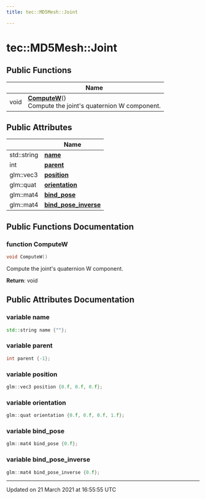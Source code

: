 ```yaml
---
title: tec::MD5Mesh::Joint

---
```


# tec::MD5Mesh::Joint



## Public Functions

|                | Name           |
| -------------- | -------------- |
| void | **[ComputeW](/engine/Classes/structtec_1_1_m_d5_mesh_1_1_joint/#function-computew)**()<br>Compute the joint's quaternion W component.  |

## Public Attributes

|                | Name           |
| -------------- | -------------- |
| std::string | **[name](/engine/Classes/structtec_1_1_m_d5_mesh_1_1_joint/#variable-name)**  |
| int | **[parent](/engine/Classes/structtec_1_1_m_d5_mesh_1_1_joint/#variable-parent)**  |
| glm::vec3 | **[position](/engine/Classes/structtec_1_1_m_d5_mesh_1_1_joint/#variable-position)**  |
| glm::quat | **[orientation](/engine/Classes/structtec_1_1_m_d5_mesh_1_1_joint/#variable-orientation)**  |
| glm::mat4 | **[bind_pose](/engine/Classes/structtec_1_1_m_d5_mesh_1_1_joint/#variable-bind_pose)**  |
| glm::mat4 | **[bind_pose_inverse](/engine/Classes/structtec_1_1_m_d5_mesh_1_1_joint/#variable-bind_pose_inverse)**  |

## Public Functions Documentation

### function ComputeW

```cpp
void ComputeW()
```

Compute the joint's quaternion W component. 

**Return**: void 

## Public Attributes Documentation

### variable name

```cpp
std::string name {""};
```


### variable parent

```cpp
int parent {-1};
```


### variable position

```cpp
glm::vec3 position {0.f, 0.f, 0.f};
```


### variable orientation

```cpp
glm::quat orientation {0.f, 0.f, 0.f, 1.f};
```


### variable bind_pose

```cpp
glm::mat4 bind_pose {0.f};
```


### variable bind_pose_inverse

```cpp
glm::mat4 bind_pose_inverse {0.f};
```


-------------------------------

Updated on 21 March 2021 at 16:55:55 UTC